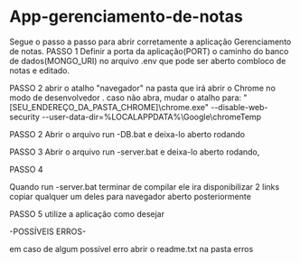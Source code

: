 # App-gerenciamento-de-notas

Segue o passo a passo para abrir corretamente a aplicação Gerenciamento de notas.
PASSO 1
Definir a porta da aplicação(PORT) o caminho do banco de dados(MONGO_URI) no arquivo .env que pode ser aberto combloco de notas e editado.

PASSO 2
abrir o atalho "navegador" na pasta que irá abrir o Chrome no modo de desenvolvedor .
caso não abra, mudar o atalho para:
"[SEU_ENDEREÇO_DA_PASTA_CHROME]\chrome.exe" --disable-web-security --user-data-dir=%LOCALAPPDATA%\Google\chromeTemp

PASSO 2
Abrir o arquivo run -DB.bat e deixa-lo aberto rodando

PASSO 3
Abrir o arquivo run -server.bat e deixa-lo aberto rodando, 

PASSO 4

Quando run -server.bat terminar de compilar ele ira disponibilizar 2 links 
copiar qualquer um deles para navegador aberto posteriormente

PASSO 5
utilize a aplicação como desejar


-POSSÍVEIS ERROS-

em caso de algum possível erro abrir o readme.txt na pasta erros



